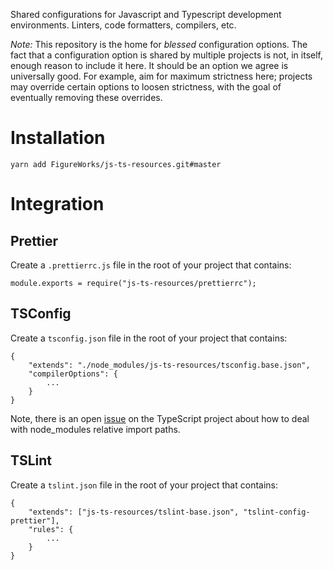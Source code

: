 Shared configurations for Javascript and Typescript development environments.
Linters, code formatters, compilers, etc.

*Note:* This repository is the home for _blessed_ configuration options.
The fact that a configuration option is shared by multiple projects is not, in itself, enough reason to include it here. It should be an option we agree is universally good. For example, aim for maximum strictness here; projects may override certain options to loosen strictness, with the goal of eventually removing these overrides.

# Installation

`yarn add FigureWorks/js-ts-resources.git#master`

# Integration

## Prettier
Create a `.prettierrc.js` file in the root of your project that contains:
```
module.exports = require("js-ts-resources/prettierrc");
```

## TSConfig
Create a `tsconfig.json` file in the root of your project that contains:
```
{
    "extends": "./node_modules/js-ts-resources/tsconfig.base.json",
    "compilerOptions": {
        ...
    }
}
```

Note, there is an open [issue](https://github.com/Microsoft/TypeScript/issues/18865) on the TypeScript project about how to deal with node_modules relative import paths.

## TSLint
Create a `tslint.json` file in the root of your project that contains:
```
{
    "extends": ["js-ts-resources/tslint-base.json", "tslint-config-prettier"],
    "rules": {
        ...
    }
}
```
